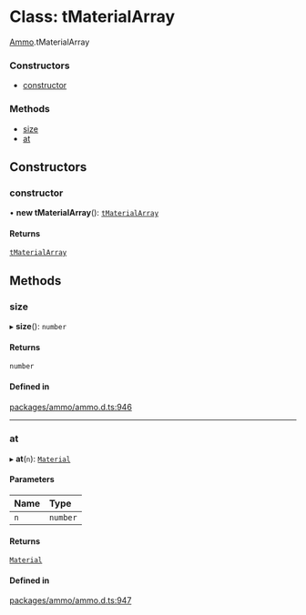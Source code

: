 # Class: tMaterialArray

[Ammo](../modules/Ammo.md).tMaterialArray

### Constructors

- [constructor](Ammo.tMaterialArray.md#constructor)

### Methods

- [size](Ammo.tMaterialArray.md#size)
- [at](Ammo.tMaterialArray.md#at)

## Constructors

### constructor

• **new tMaterialArray**(): [`tMaterialArray`](Ammo.tMaterialArray.md)

#### Returns

[`tMaterialArray`](Ammo.tMaterialArray.md)

## Methods

### size

▸ **size**(): `number`

#### Returns

`number`

#### Defined in

[packages/ammo/ammo.d.ts:946](https://github.com/Orillusion/orillusion/blob/main/packages/ammo/ammo.d.ts#L946)

___

### at

▸ **at**(`n`): [`Material`](Ammo.Material.md)

#### Parameters

| Name | Type |
| :------ | :------ |
| `n` | `number` |

#### Returns

[`Material`](Ammo.Material.md)

#### Defined in

[packages/ammo/ammo.d.ts:947](https://github.com/Orillusion/orillusion/blob/main/packages/ammo/ammo.d.ts#L947)
